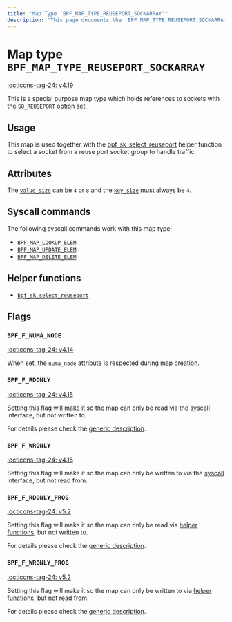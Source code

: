 ```yaml
---
title: "Map Type 'BPF_MAP_TYPE_REUSEPORT_SOCKARRAY'"
description: "This page documents the 'BPF_MAP_TYPE_REUSEPORT_SOCKARRAY' eBPF map type, including its definition, usage, program types that can use it, and examples."
---
```

# Map type `BPF_MAP_TYPE_REUSEPORT_SOCKARRAY`

<!-- [FEATURE_TAG](BPF_MAP_TYPE_REUSEPORT_SOCKARRAY) -->
[:octicons-tag-24: v4.19](https://github.com/torvalds/linux/commit/5dc4c4b7d4e8115e7cde96a030f98cb3ab2e458c)
<!-- [/FEATURE_TAG] -->

This is a special purpose map type which holds references to sockets with the `SO_REUSEPORT` option set.

## Usage

This map is used together with the [bpf_sk_select_reuseport](../helper-function/bpf_sk_select_reuseport.md) helper function to select a socket from a reuse port socket group to handle traffic.

## Attributes

The [`value_size`](../syscall/BPF_MAP_CREATE.md#value_size) can be `4` or `8` and the [`key_size`](../syscall/BPF_MAP_CREATE.md#key_size) must always be `4`. 

<!-- TODO link to generic page for attributes which are the same for every map type -->

## Syscall commands

The following syscall commands work with this map type:

* [`BPF_MAP_LOOKUP_ELEM`](../syscall/BPF_MAP_LOOKUP_ELEM.md)
* [`BPF_MAP_UPDATE_ELEM`](../syscall/BPF_MAP_UPDATE_ELEM.md)
* [`BPF_MAP_DELETE_ELEM`](../syscall/BPF_MAP_DELETE_ELEM.md)

## Helper functions

<!-- DO NOT EDIT MANUALLY -->
<!-- [MAP_HELPER_FUNC_REF] -->
 * [`bpf_sk_select_reuseport`](../helper-function/bpf_sk_select_reuseport.md)
<!-- [/MAP_HELPER_FUNC_REF] -->

## Flags

### `BPF_F_NUMA_NODE`

[:octicons-tag-24: v4.14](https://github.com/torvalds/linux/commit/96eabe7a40aa17e613cf3db2c742ee8b1fc764d0)

When set, the [`numa_node`](../syscall/BPF_MAP_CREATE.md#numa_node) attribute is respected during map creation.

### `BPF_F_RDONLY`

[:octicons-tag-24: v4.15](https://github.com/torvalds/linux/commit/6e71b04a82248ccf13a94b85cbc674a9fefe53f5)

Setting this flag will make it so the map can only be read via the [syscall](../syscall/index.md) interface, but not written to.

For details please check the [generic description](../syscall/BPF_MAP_CREATE.md#bpf_f_rdonly).

### `BPF_F_WRONLY`

[:octicons-tag-24: v4.15](https://github.com/torvalds/linux/commit/6e71b04a82248ccf13a94b85cbc674a9fefe53f5)

Setting this flag will make it so the map can only be written to via the [syscall](../syscall/index.md) interface, but not read from.

### `BPF_F_RDONLY_PROG`

[:octicons-tag-24: v5.2](https://github.com/torvalds/linux/commit/591fe9888d7809d9ee5c828020b6c6ae27c37229)

Setting this flag will make it so the map can only be read via [helper functions](../helper-function/index.md), but not written to.

For details please check the [generic description](../syscall/BPF_MAP_CREATE.md#bpf_f_rdonly_prog).

### `BPF_F_WRONLY_PROG`

[:octicons-tag-24: v5.2](https://github.com/torvalds/linux/commit/591fe9888d7809d9ee5c828020b6c6ae27c37229)

Setting this flag will make it so the map can only be written to via [helper functions](../helper-function/index.md), but not read from.

For details please check the [generic description](../syscall/BPF_MAP_CREATE.md#bpf_f_wronly_prog).
